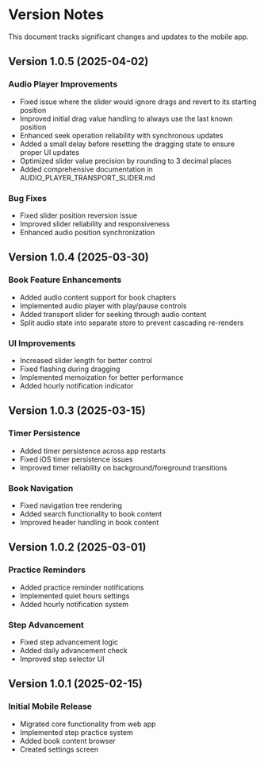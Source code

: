 # Version Notes

This document tracks significant changes and updates to the mobile app.

## Version 1.0.5 (2025-04-02)

### Audio Player Improvements
- Fixed issue where the slider would ignore drags and revert to its starting position
- Improved initial drag value handling to always use the last known position
- Enhanced seek operation reliability with synchronous updates
- Added a small delay before resetting the dragging state to ensure proper UI updates
- Optimized slider value precision by rounding to 3 decimal places
- Added comprehensive documentation in AUDIO_PLAYER_TRANSPORT_SLIDER.md

### Bug Fixes
- Fixed slider position reversion issue
- Improved slider reliability and responsiveness
- Enhanced audio position synchronization

## Version 1.0.4 (2025-03-30)

### Book Feature Enhancements
- Added audio content support for book chapters
- Implemented audio player with play/pause controls
- Added transport slider for seeking through audio content
- Split audio state into separate store to prevent cascading re-renders

### UI Improvements
- Increased slider length for better control
- Fixed flashing during dragging
- Implemented memoization for better performance
- Added hourly notification indicator

## Version 1.0.3 (2025-03-15)

### Timer Persistence
- Added timer persistence across app restarts
- Fixed iOS timer persistence issues
- Improved timer reliability on background/foreground transitions

### Book Navigation
- Fixed navigation tree rendering
- Added search functionality to book content
- Improved header handling in book content

## Version 1.0.2 (2025-03-01)

### Practice Reminders
- Added practice reminder notifications
- Implemented quiet hours settings
- Added hourly notification system

### Step Advancement
- Fixed step advancement logic
- Added daily advancement check
- Improved step selector UI

## Version 1.0.1 (2025-02-15)

### Initial Mobile Release
- Migrated core functionality from web app
- Implemented step practice system
- Added book content browser
- Created settings screen
